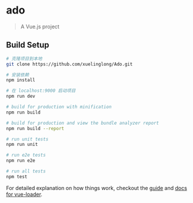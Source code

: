 # ado

> A Vue.js project

## Build Setup

``` bash
# 克隆项目到本地
git clone https://github.com/xuelinglong/Ado.git

# 安装依赖
npm install

# 在 localhost:9000 启动项目
npm run dev

# build for production with minification
npm run build

# build for production and view the bundle analyzer report
npm run build --report

# run unit tests
npm run unit

# run e2e tests
npm run e2e

# run all tests
npm test
```

For detailed explanation on how things work, checkout the [guide](http://vuejs-templates.github.io/webpack/) and [docs for vue-loader](http://vuejs.github.io/vue-loader).
